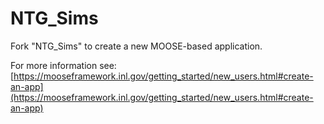 NTG_Sims
=====

Fork "NTG_Sims" to create a new MOOSE-based application.

For more information see: [https://mooseframework.inl.gov/getting_started/new_users.html#create-an-app](https://mooseframework.inl.gov/getting_started/new_users.html#create-an-app)
